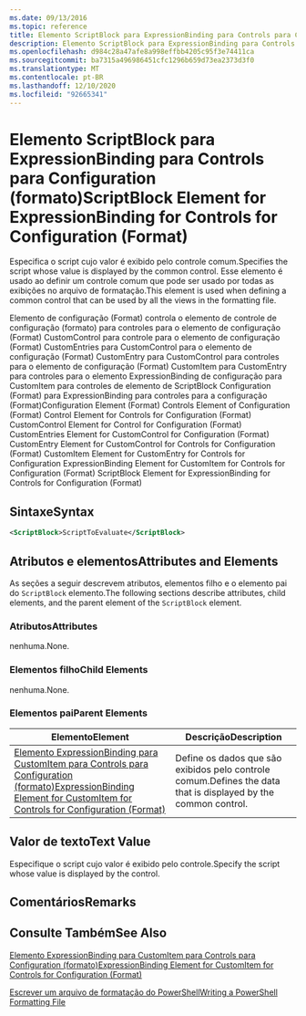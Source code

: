 ```yaml
---
ms.date: 09/13/2016
ms.topic: reference
title: Elemento ScriptBlock para ExpressionBinding para Controls para Configuration (formato)
description: Elemento ScriptBlock para ExpressionBinding para Controls para Configuration (formato)
ms.openlocfilehash: d984c28a47afe8a998effbb4205c95f3e74411ca
ms.sourcegitcommit: ba7315a496986451cfc1296b659d73ea2373d3f0
ms.translationtype: MT
ms.contentlocale: pt-BR
ms.lasthandoff: 12/10/2020
ms.locfileid: "92665341"
---
```

# <a name="scriptblock-element-for-expressionbinding-for-controls-for-configuration-format"></a><span data-ttu-id="a33b1-103">Elemento ScriptBlock para ExpressionBinding para Controls para Configuration (formato)</span><span class="sxs-lookup"><span data-stu-id="a33b1-103">ScriptBlock Element for ExpressionBinding for Controls for Configuration (Format)</span></span>

<span data-ttu-id="a33b1-104">Especifica o script cujo valor é exibido pelo controle comum.</span><span class="sxs-lookup"><span data-stu-id="a33b1-104">Specifies the script whose value is displayed by the common control.</span></span> <span data-ttu-id="a33b1-105">Esse elemento é usado ao definir um controle comum que pode ser usado por todas as exibições no arquivo de formatação.</span><span class="sxs-lookup"><span data-stu-id="a33b1-105">This element is used when defining a common control that can be used by all the views in the formatting file.</span></span>

<span data-ttu-id="a33b1-106">Elemento de configuração (Format) controla o elemento de controle de configuração (formato) para controles para o elemento de configuração (Format) CustomControl para controle para o elemento de configuração (Format) CustomEntries para CustomControl para o elemento de configuração (Format) CustomEntry para CustomControl para controles para o elemento de configuração (Format) CustomItem para CustomEntry para controles para o elemento ExpressionBinding de configuração para CustomItem para controles de elemento de ScriptBlock Configuration (Format) para ExpressionBinding para controles para a configuração (Format)</span><span class="sxs-lookup"><span data-stu-id="a33b1-106">Configuration Element (Format) Controls Element of Configuration (Format) Control Element for Controls for Configuration (Format) CustomControl Element for Control for Configuration (Format) CustomEntries Element for CustomControl for Configuration (Format) CustomEntry Element for CustomControl for Controls for Configuration (Format) CustomItem Element for CustomEntry for Controls for Configuration ExpressionBinding Element for CustomItem for Controls for Configuration (Format) ScriptBlock Element for ExpressionBinding for Controls for Configuration (Format)</span></span>

## <a name="syntax"></a><span data-ttu-id="a33b1-107">Sintaxe</span><span class="sxs-lookup"><span data-stu-id="a33b1-107">Syntax</span></span>

```xml
<ScriptBlock>ScriptToEvaluate</ScriptBlock>
```

## <a name="attributes-and-elements"></a><span data-ttu-id="a33b1-108">Atributos e elementos</span><span class="sxs-lookup"><span data-stu-id="a33b1-108">Attributes and Elements</span></span>

<span data-ttu-id="a33b1-109">As seções a seguir descrevem atributos, elementos filho e o elemento pai do `ScriptBlock` elemento.</span><span class="sxs-lookup"><span data-stu-id="a33b1-109">The following sections describe attributes, child elements, and the parent element of the `ScriptBlock` element.</span></span>

### <a name="attributes"></a><span data-ttu-id="a33b1-110">Atributos</span><span class="sxs-lookup"><span data-stu-id="a33b1-110">Attributes</span></span>

<span data-ttu-id="a33b1-111">nenhuma.</span><span class="sxs-lookup"><span data-stu-id="a33b1-111">None.</span></span>

### <a name="child-elements"></a><span data-ttu-id="a33b1-112">Elementos filho</span><span class="sxs-lookup"><span data-stu-id="a33b1-112">Child Elements</span></span>

<span data-ttu-id="a33b1-113">nenhuma.</span><span class="sxs-lookup"><span data-stu-id="a33b1-113">None.</span></span>

### <a name="parent-elements"></a><span data-ttu-id="a33b1-114">Elementos pai</span><span class="sxs-lookup"><span data-stu-id="a33b1-114">Parent Elements</span></span>

|<span data-ttu-id="a33b1-115">Elemento</span><span class="sxs-lookup"><span data-stu-id="a33b1-115">Element</span></span>|<span data-ttu-id="a33b1-116">Descrição</span><span class="sxs-lookup"><span data-stu-id="a33b1-116">Description</span></span>|
|-------------|-----------------|
|[<span data-ttu-id="a33b1-117">Elemento ExpressionBinding para CustomItem para Controls para Configuration (formato)</span><span class="sxs-lookup"><span data-stu-id="a33b1-117">ExpressionBinding Element for CustomItem for Controls for Configuration (Format)</span></span>](./expressionbinding-element-for-customitem-for-controls-for-configuration-format.md)|<span data-ttu-id="a33b1-118">Define os dados que são exibidos pelo controle comum.</span><span class="sxs-lookup"><span data-stu-id="a33b1-118">Defines the data that is displayed by the common control.</span></span>|

## <a name="text-value"></a><span data-ttu-id="a33b1-119">Valor de texto</span><span class="sxs-lookup"><span data-stu-id="a33b1-119">Text Value</span></span>

<span data-ttu-id="a33b1-120">Especifique o script cujo valor é exibido pelo controle.</span><span class="sxs-lookup"><span data-stu-id="a33b1-120">Specify the script whose value is displayed by the control.</span></span>

## <a name="remarks"></a><span data-ttu-id="a33b1-121">Comentários</span><span class="sxs-lookup"><span data-stu-id="a33b1-121">Remarks</span></span>

## <a name="see-also"></a><span data-ttu-id="a33b1-122">Consulte Também</span><span class="sxs-lookup"><span data-stu-id="a33b1-122">See Also</span></span>

[<span data-ttu-id="a33b1-123">Elemento ExpressionBinding para CustomItem para Controls para Configuration (formato)</span><span class="sxs-lookup"><span data-stu-id="a33b1-123">ExpressionBinding Element for CustomItem for Controls for Configuration (Format)</span></span>](./expressionbinding-element-for-customitem-for-controls-for-configuration-format.md)

[<span data-ttu-id="a33b1-124">Escrever um arquivo de formatação do PowerShell</span><span class="sxs-lookup"><span data-stu-id="a33b1-124">Writing a PowerShell Formatting File</span></span>](./writing-a-powershell-formatting-file.md)
